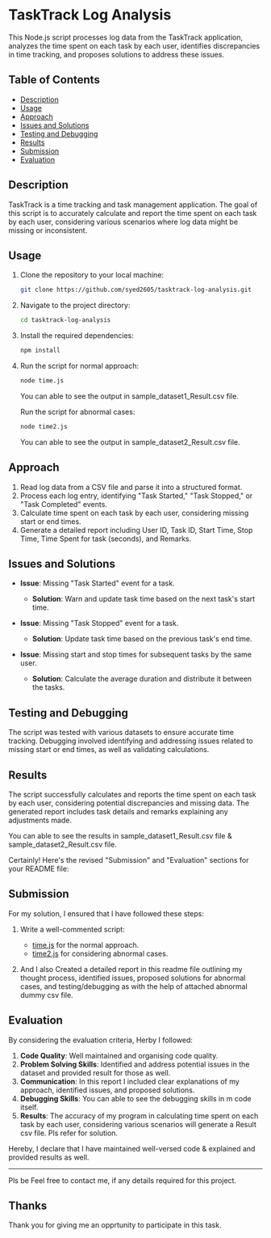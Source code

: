 

# TaskTrack Log Analysis

This Node.js script processes log data from the TaskTrack application, analyzes the time spent on each task by each user, identifies discrepancies in time tracking, and proposes solutions to address these issues.

## Table of Contents

- [Description](#description)
- [Usage](#usage)
- [Approach](#approach)
- [Issues and Solutions](#issues-and-solutions)
- [Testing and Debugging](#testing-and-debugging)
- [Results](#results)
- [Submission](#submission)
- [Evaluation](#evaluation)

## Description

TaskTrack is a time tracking and task management application. The goal of this script is to accurately calculate and report the time spent on each task by each user, considering various scenarios where log data might be missing or inconsistent.

## Usage

1. Clone the repository to your local machine:

   ```bash
   git clone https://github.com/syed2605/tasktrack-log-analysis.git
   ```

2. Navigate to the project directory:

   ```bash
   cd tasktrack-log-analysis
   ```

3. Install the required dependencies:

   ```bash
   npm install
   ```

4. Run the script for normal approach:

   ```bash
   node time.js
   ```
   You can able to see the output in sample_dataset1_Result.csv file.

   Run the script for abnormal cases:

   ```bash
   node time2.js
   ```
    You can able to see the output in sample_dataset2_Result.csv file.


## Approach

1. Read log data from a CSV file and parse it into a structured format.
2. Process each log entry, identifying "Task Started," "Task Stopped," or "Task Completed" events.
3. Calculate time spent on each task by each user, considering missing start or end times.
4. Generate a detailed report including User ID, Task ID, Start Time, Stop Time, Time Spent for task (seconds), and Remarks.

## Issues and Solutions

- **Issue**: Missing "Task Started" event for a task.
  - **Solution**: Warn and update task time based on the next task's start time.

- **Issue**: Missing "Task Stopped" event for a task.
  - **Solution**: Update task time based on the previous task's end time.

- **Issue**: Missing start and stop times for subsequent tasks by the same user.
  - **Solution**: Calculate the average duration and distribute it between the tasks.

## Testing and Debugging

The script was tested with various datasets to ensure accurate time tracking. Debugging involved identifying and addressing issues related to missing start or end times, as well as validating calculations.

## Results

The script successfully calculates and reports the time spent on each task by each user, considering potential discrepancies and missing data. The generated report includes task details and remarks explaining any adjustments made.

You can able to see the results in sample_dataset1_Result.csv file & sample_dataset2_Result.csv file.

Certainly! Here's the revised "Submission" and "Evaluation" sections for your README file:

## Submission

For my solution, I ensured that I have followed these steps:

1. Write a well-commented script:
   - [time.js](time.js) for the normal approach.
   - [time2.js](time2.js) for considering abnormal cases.

2. And I also Created a detailed report in this readme file outlining my thought process, identified issues, proposed solutions for abnormal cases, and testing/debugging as with the help of     attached abnormal dummy csv file.

## Evaluation

By considering the evaluation criteria, Herby I followed:

1. **Code Quality**: Well maintained and organising code quality.
2. **Problem Solving Skills**:  Identified and address potential issues in the dataset and provided result for those as well.
3. **Communication**: In this report I included clear explanations of my approach, identified issues, and proposed solutions.
4. **Debugging Skills**: You can able to see the debugging skills in m code itself.
5. **Results**: The accuracy of my program in calculating time spent on each task by each user, considering various scenarios will generate a Result csv file. Pls refer for solution.

Hereby, I declare that I have maintained well-versed code & explained and provided results as well.

---

Pls be Feel free to contact me, if any details required for this project.

## Thanks
Thank you for giving me an opprtunity to participate in this task.
